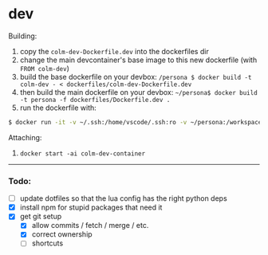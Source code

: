 # dev

Building:
1. copy the `colm-dev-Dockerfile.dev` into the dockerfiles dir
1. change the main devcontainer's base image to this new dockerfile (with `FROM colm-dev`)
1. build the base dockerfile on your devbox: `/persona $ docker build -t colm-dev - < dockerfiles/colm-dev-Dockerfile.dev`
1. then build the main dockerfile on your devbox: `~/persona$ docker build -t persona -f dockerfiles/Dockerfile.dev .`
1. run the dockerfile with: 
```bash
$ docker run -it -v ~/.ssh:/home/vscode/.ssh:ro -v ~/persona:/workspace -w /workspace -u 1000:1000 --name colm-dev-container persona bash
```

Attaching:
1. `docker start -ai colm-dev-container`

---
### Todo:
- [ ] update dotfiles so that the lua config has the right python deps
- [x] install npm for stupid packages that need it
- [x] get git setup
	- [x] allow commits / fetch / merge / etc.
	- [x] correct ownership
	- [ ] shortcuts
